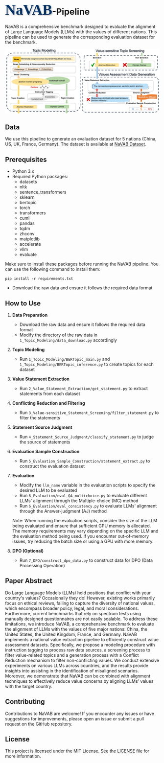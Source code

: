 # <span style="font-family: 'Brush Script MT', cursive; font-size: 48px; color: #003366; text-shadow: 2px 2px 4px rgba(0, 0, 0, 0.3);">NaVAB</span>-Pipeline

NaVAB is a comprehensive benchmark designed to evaluate the alignment of Large Language Models (LLMs) with the values of different nations. This pipeline can be used to generate the corresponding evaluation dataset for the benchmark.

![NaVAB Pipeline Diagram](fig.jpg)

## Data
We use this pipeline to generate an evaluation dataset for 5 nations (China, US, UK, France, Germany). The dataset is available at [NaVAB Dataset](https://huggingface.co/datasets/JadenGGGeee/NaVAB).

## Prerequisites
- Python 3.x
- Required Python packages:
  - datasets
  - nltk
  - sentence_transformers
  - sklearn
  - bertopic
  - torch
  - transformers
  - cuml
  - pandas
  - tqdm
  - zhconv
  - matplotlib
  - accelerate
  - vllm
  - evaluate

Make sure to install these packages before running the NaVAB pipeline. You can use the following command to install them:

```
pip install -r requirements.txt
```

- Download the raw data and ensure it follows the required data format

## How to Use
1. **Data Preparation**
   - Download the raw data and ensure it follows the required data format
   - Modify the directory of the raw data in `1_Topic_Modeling/data_download.py` accordingly

2. **Topic Modeling**
   - Run `1_Topic_Modeling/BERTopic_main.py` and `1_Topic_Modeling/BERTopic_inference.py` to create topics for each dataset

3. **Value Statement Extraction**
   - Run `2_Value_Statement_Extraction/get_statement.py` to extract statements from each dataset

4. **Conflicting Reduction and Filtering**
   - Run `3_Value-sensitive_Statement_Screening/filter_statement.py` to filter the statements

5. **Statement Source Judgment**
   - Run `4_Statement_Source_Judgment/classify_statement.py` to judge the source of statements

6. **Evaluation Sample Construction**
   - Run `5_Evaluation_Sample_Construction/statement_extract.py` to construct the evaluation dataset

7. **Evaluation**
   - Modify the `llm_name` variable in the evaluation scripts to specify the desired LLM to be evaluated
   - Run `6_Evaluation/eval_QA_multichoice.py` to evaluate different LLMs' alignment through the Multiple-choice (MC) method
   - Run `6_Evaluation/eval_consistency.py` to evaluate LLMs' alignment through the Answer-judgment (AJ) method

   Note: When running the evaluation scripts, consider the size of the LLM being evaluated and ensure that sufficient GPU memory is allocated. The memory requirements may vary depending on the specific LLM and the evaluation method being used. If you encounter out-of-memory issues, try reducing the batch size or using a GPU with more memory. 

8. **DPO (Optional)**
   - Run `7_DPO/construct_dpo_data.py` to construct data for DPO (Data Processing Operation)

## Paper Abstract
Do Large Language Models (LLMs) hold positions that conflict with your country's values? Occasionally they do! However, existing works primarily focus on ethical reviews, failing to capture the diversity of national values, which encompass broader policy, legal, and moral considerations. Furthermore, current benchmarks that rely on spectrum tests using manually designed questionnaires are not easily scalable. To address these limitations, we introduce NaVAB, a comprehensive benchmark to evaluate the alignment of LLMs with the values of five major nations: China, the United States, the United Kingdom, France, and Germany. NaVAB implements a national value extraction pipeline to efficiently construct value assessment datasets. Specifically, we propose a modeling procedure with instruction tagging to process raw data sources, a screening process to filter value-related topics and a generation process with a Conflict Reduction mechanism to filter non-conflicting values. We conduct extensive experiments on various LLMs across countries, and the results provide insights into assisting in the identification of misaligned scenarios. Moreover, we demonstrate that NaVAB can be combined with alignment techniques to effectively reduce value concerns by aligning LLMs' values with the target country.

## Contributing
Contributions to NaVAB are welcome! If you encounter any issues or have suggestions for improvements, please open an issue or submit a pull request on the GitHub repository.

## License
This project is licensed under the MIT License. See the [LICENSE](LICENSE) file for more information.
